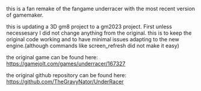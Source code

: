 this is a fan remake of the fangame underracer with the most recent version of gamemaker.

this is updating a 3D gm8 project to a gm2023 project.
First unless necessesary I did not change anything from the original. this is to keep the original code working and to have minimal issues adapting to the new engine.(although commands like screen_refresh did not make it easy)

the original game can be found here: https://gamejolt.com/games/underracer/167327

the original github repository can be found here: https://github.com/TheGravyNator/UnderRacer
